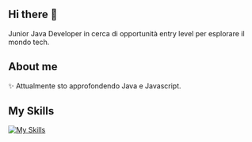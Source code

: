 ## Hi there 👋
Junior Java Developer in cerca di opportunità entry level per esplorare il mondo tech.

## About me
✨ Attualmente sto approfondendo Java e Javascript. 
<br>

## My Skills
[![My Skills](https://skillicons.dev/icons?i=js,html,css,bootstrap,java,spring,python,mysql,vscode)](https://skillicons.dev)
